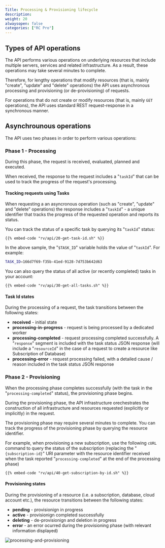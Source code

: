 ```yaml
---
Title: Processing & Provisioning lifecycle
description: 
weight: 20
alwaysopen: false
categories: ["RC Pro"]
---
```


## Types of API operations

The API performs various operations on underlying resources that include multiple servers, services and related infrastructure. As a result, these operations may take several minutes to complete. 

Therefore, for lengthy operations that modify resources (that is, mainly "create", "update" and "delete" operations) the API uses asynchronous processing and provisioning (or de-provisioning) of requests. 

For operations that do not create or modify resources (that is, mainly `GET` operations), the API uses standard REST request-response in a synchronous manner.

## Asynchrounous operations

The API uses two phases in order to perform various operations:

### Phase 1 - Processing

During this phase, the request is received, evaluated, planned and executed.

When received, the response to the request includes a "`taskId`" that can be used to track the progress of the request's processing.

#### Tracking requests using Tasks

When requesting a an asyncronous operation (such as "create", "update" and "delete" operations) the response includes a "`taskId`" - a unique identifier that tracks the progress of the requested operation and reports its status.

You can track the status of a specific task by querying its "`taskId`" status:

```shell
{{% embed-code "rv/api/20-get-task-id.sh" %}}
```

In the above sample, the "`$TASK_ID`" variable holds the value of "`taskId`". For example:

```bash
TASK_ID=166d7f69-f35b-41ed-9128-7d753b642d63
```

You can also query the status of all active (or recently completed) tasks in your account:

```shell
{{% embed-code "rv/api/30-get-all-tasks.sh" %}}
```

#### Task Id states

During the processing of a request, the task transitions between the following states:

* **received** - initial state
* **processing-in-progress** - request is being processed by a dedicated worker 
* **processing-completed** - request processing completed successfully. A "`response`" segment is included with the task status JSON response (will include a "`resourceId`" in the case of a request to create a resource like Subscription of Database)
* **processing-error** - request processing failed, with a detailed cause / reason included in the task status JSON response


### Phase 2 - Provisioning

When the processing phase completes successfully (with the task in the "`processing-completed`" status), the provisioning phase begins.

During the provisioning phase, the API infrastructure orechestrates the construction of all infrastructure and resources requested (explicitly or implicitly) in the request.

The provisioning phase may require several minutes to complete. You can track the progress of the provisioning phase by querying the resource identifier.

For example, when provisioning a new subscription, use the following `cURL` command to query the status of the subscription (replacing the "`{subscription-id}`" URI parameter with the resource identifier received when the task reported "`processing-completed`" at the end of the processing phase)

```shell
{{% embed-code "rv/api/40-get-subscription-by-id.sh" %}}
```

#### Provisioning states

During the provisioning of a resource (i.e. a subscription, database, cloud account etc.), the resource transitions between the following states:

* **pending** - provisionign in progress
* **active** - provisionign completed successfully
* **deleting** - de-provisionign and deletion in progress
* **error** - an error ocurred during the provisioning phase (with relevant information displayed)


![processing-and-provisioning](/images/rv/api/processing-and-provisioning.png)
